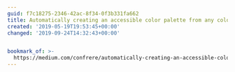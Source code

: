 ```yaml
---
guid: f7c18275-2346-42ac-8f34-0f3b331fa662
title: Automatically creating an accessible color palette from any color? Sure!
created: '2019-05-19T19:53:45+00:00'
changed: '2019-09-24T14:32:43+00:00'


bookmark_of: >-
  https://medium.com/confrere/automatically-creating-an-accessible-color-palette-from-any-color-sure-e735c3f2f45e
---
```


